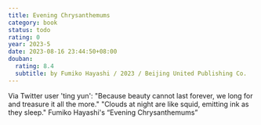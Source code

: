 ```yaml
---
title: Evening Chrysanthemums
category: book
status: todo
rating: 0
year: 2023-5
date: 2023-08-16 23:44:50+08:00
douban:
  rating: 8.4
  subtitle: by Fumiko Hayashi / 2023 / Beijing United Publishing Co.
---
```


Via Twitter user 'ting yun': "Because beauty cannot last forever, we long for and treasure it all the more." "Clouds at night are like squid, emitting ink as they sleep." Fumiko Hayashi's “Evening Chrysanthemums”
